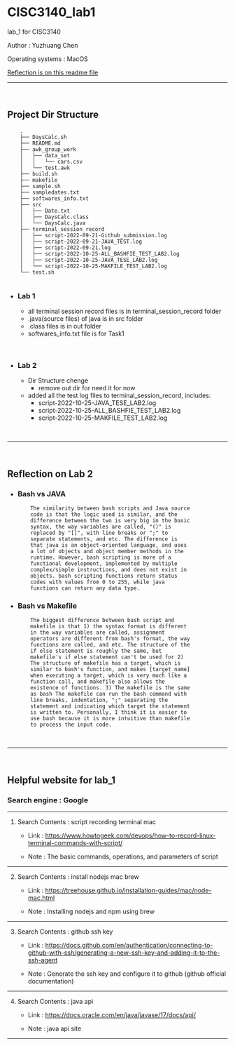 # CISC3140_lab1
lab_1 for CISC3140

Author : Yuzhuang Chen

Operating systems : MacOS

[Reflection is on this readme file](#reflection)
<br>
<hr>
<br>

## Project Dir Structure

```text
    .
    ├── DaysCalc.sh
    ├── README.md
    ├── awk_group_work
    │   ├── data_set
    │   │   └── cars.csv
    │   └── test.awk
    ├── build.sh
    ├── makefile
    ├── sample.sh
    ├── sampledates.txt
    ├── softwares_info.txt
    ├── src
    │   ├── Date.txt
    │   ├── DaysCalc.class
    │   └── DaysCalc.java
    ├── terminal_session_record
    │   ├── script-2022-09-21-Github_submission.log
    │   ├── script-2022-09-21-JAVA_TEST.log
    │   ├── script-2022-09-21.log
    │   ├── script-2022-10-25-ALL_BASHFIE_TEST_LAB2.log
    │   ├── script-2022-10-25-JAVA_TESE_LAB2.log
    │   └── script-2022-10-25-MAKFILE_TEST_LAB2.log
    └── test.sh
        
```
- ### Lab 1
    - all terminal session record files is in terminal_session_record folder
    - .java(source files) of java is in src folder
    - .class files is in out folder
    - softwares_info.txt file is for Task1

<br>

- ### Lab 2
    - Dir Structure chenge
        - remove out dir for need it for now
    - added all the test log files to terminal_session_record, includes:
        - script-2022-10-25-JAVA_TESE_LAB2.log
        - script-2022-10-25-ALL_BASHFIE_TEST_LAB2.log
        - script-2022-10-25-MAKFILE_TEST_LAB2.log


<br>
<hr>
<br>

## <text id='reflection'>Reflection on Lab 2</id>
- ### Bash vs JAVA
    ``` text
        The similarity between bash scripts and Java source 
        code is that the logic used is similar, and the 
        difference between the two is very big in the basic 
        syntax, the way variables are called, "()" is 
        replaced by "[]", with line breaks or ";" to 
        separate statements, and etc. The difference is 
        that java is an object-oriented language, and uses 
        a lot of objects and object member methods in the 
        runtime. However, bash scripting is more of a 
        functional development, implemented by multiple 
        complex/simple instructions, and does not exist in 
        objects. bash scripting functions return status 
        codes with values from 0 to 255, while java 
        functions can return any data type.
    ```
- ### Bash vs Makefile
    ``` text
        The biggest difference between bash script and 
        makefile is that 1) the syntax format is different 
        in the way variables are called, assignment 
        operators are different from bash's format, the way 
        functions are called, and etc. The structure of the 
        if else statement is roughly the same, but 
        makefile's if else statement can't be used for 2) 
        The structure of makefile has a target, which is 
        similar to bash's function, and makes [target_name] 
        when executing a target, which is very much like a 
        function call, and makefile also allows the 
        existence of functions. 3) The makefile is the same 
        as bash The makefile can run the bash command with 
        line breaks, indentation, ";" separating the 
        statement and indicating which target the statement 
        is written to. Personally, I think it is easier to 
        use bash because it is more intuitive than makefile 
        to process the input code.
    ```

<br>
<hr>
<br>

## Helpful website for lab_1

### Search engine : Google

<hr>

1. Search Contents : script recording terminal mac

    - Link : 
        https://www.howtogeek.com/devops/how-to-record-linux-terminal-commands-with-script/

    - Note : The basic commands, operations, and parameters of script

<hr>

2. Search Contents : install nodejs mac brew
    
    - Link : https://treehouse.github.io/installation-guides/mac/node-mac.html

    - Note : Installing nodejs and npm using brew

<hr>

3. Search Contents : github ssh key

    - Link : https://docs.github.com/en/authentication/connecting-to-github-with-ssh/generating-a-new-ssh-key-and-adding-it-to-the-ssh-agent

    - Note : Generate the ssh key and configure it to github (github official documentation)

<hr>

4. Search Contents : java api

    - Link : https://docs.oracle.com/en/java/javase/17/docs/api/
    
    - Note : java api site

<hr>